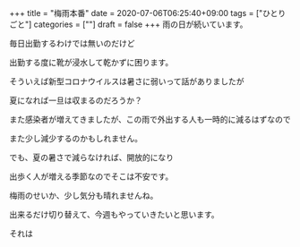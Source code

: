 +++
title = "梅雨本番"
date = 2020-07-06T06:25:40+09:00
tags = ["ひとりごと"]
categories = [""]
draft = false
+++
雨の日が続いています。

毎日出勤するわけでは無いのだけど

出勤する度に靴が浸水して乾かずに困ります。

そういえば新型コロナウイルスは暑さに弱いって話がありましたが

夏になれば一旦は収まるのだろうか？

また感染者が増えてきましたが、この雨で外出する人も一時的に減るはずなので

また少し減少するのかもしれません。

でも、夏の暑さで減らなければ、開放的になり

出歩く人が増える季節なのでそこは不安です。

梅雨のせいか、少し気分も晴れませんね。

出来るだけ切り替えて、今週もやっていきたいと思います。

それは